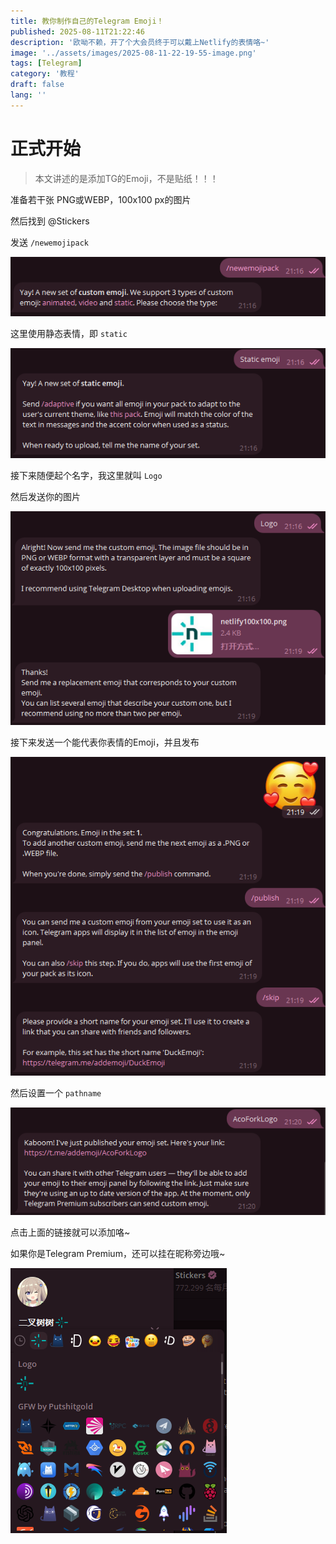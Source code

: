 ```yaml
---
title: 教你制作自己的Telegram Emoji！
published: 2025-08-11T21:22:46
description: '欧呦不赖，开了个大会员终于可以戴上Netlify的表情咯~'
image: '../assets/images/2025-08-11-22-19-55-image.png'
tags: [Telegram]
category: '教程'
draft: false 
lang: ''
---
```


# 正式开始

> 本文讲述的是添加TG的Emoji，不是贴纸！！！

准备若干张 PNG或WEBP，100x100 px的图片

然后找到 @Stickers

发送 `/newemojipack` 

![](../assets/images/2025-08-11-21-28-30-image.png)

这里使用静态表情，即 `static` 

![](../assets/images/2025-08-11-21-28-53-image.png)

接下来随便起个名字，我这里就叫 `Logo` 

然后发送你的图片

![](../assets/images/2025-08-11-21-29-20-image.png)

接下来发送一个能代表你表情的Emoji，并且发布

![](../assets/images/2025-08-11-21-30-19-image.png)

然后设置一个 `pathname` 

![](../assets/images/2025-08-11-21-30-37-image.png)

点击上面的链接就可以添加咯~

如果你是Telegram Premium，还可以挂在昵称旁边哦~

![](../assets/images/2025-08-11-21-31-21-image.png)
